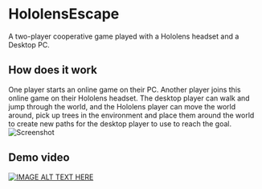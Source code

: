 # HololensEscape
A two-player cooperative game played with a Hololens headset and a Desktop PC.

## How does it work
One player starts an online game on their PC. Another player joins this online game on their Hololens headset.
The desktop player can walk and jump through the world, and the Hololens player can move the world around, pick up trees in the environment and place them around the world to create new paths for the desktop player to use to reach the goal.
![Screenshot](https://i.imgur.com/eiCgyw9.png)

## Demo video
[![IMAGE ALT TEXT HERE](https://img.youtube.com/vi/fuNonCqvtxs/0.jpg)](https://www.youtube.com/watch?v=fuNonCqvtxs)
